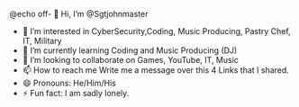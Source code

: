 @echo off- 👋 Hi, I’m @Sgtjohnmaster
- 👀 I’m interested in CyberSecurity,Coding, Music Producing, Pastry Chef, IT, Military
- 🌱 I’m currently learning Coding and Music Producing (DJ) 
- 💞️ I’m looking to collaborate on Games, YouTube, IT, Music
- 📫 How to reach me Write me a message over this 4 Links that I shared.
- 😄 Pronouns: He/Him/His
- ⚡ Fun fact: I am sadly lonely.

<!---
Sgtjohnmaster/Sgtjohnmaster is a ✨ special ✨ repository because its `README.md` (this file) appears on your GitHub profile.
You can click the Preview link to take a look at your changes.
--->
